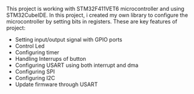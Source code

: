 This project is working with STM32F411VET6 microcontroller and using STM32CubeIDE. In this project, i created my own library to configure the microcontroller by setting bits in registers. These are key features of project:
- Setting input/output signal with GPIO ports
- Control Led
- Configuring timer
- Handling Interrups of button
- Configuring USART using both interrupt and dma
- Configuring SPI
- Configuring I2C
- Update firmware through USART
